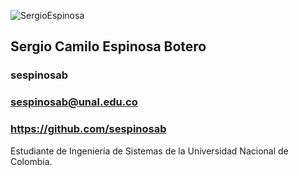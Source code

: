 ![SergioEspinosa](https://github.com/sespinosab.png)
## Sergio Camilo Espinosa Botero
### sespinosab
### sespinosab@unal.edu.co
### https://github.com/sespinosab

Estudiante de Ingeniería de Sistemas de la Universidad Nacional de Colombia.
